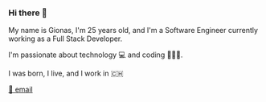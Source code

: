 ### Hi there 👋

My name is Gionas, I'm 25 years old, and I'm a Software Engineer currently working as a Full Stack Developer.

I'm passionate about technology 💻 and coding 👨🏼‍💻.

I was born, I live, and I work in 🇨🇭

[📨 email](mailto:hello@gionas.dev)
